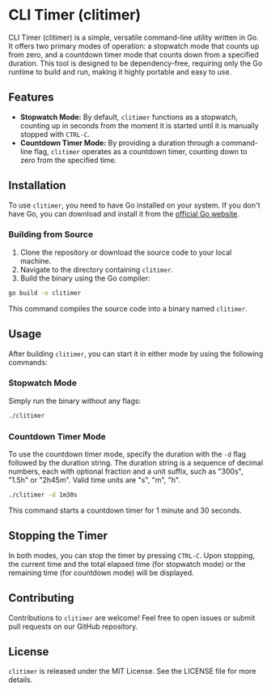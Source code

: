 
# CLI Timer (clitimer)

CLI Timer (clitimer) is a simple, versatile command-line utility written in Go. It offers two primary modes of operation: a stopwatch mode that counts up from zero, and a countdown timer mode that counts down from a specified duration. This tool is designed to be dependency-free, requiring only the Go runtime to build and run, making it highly portable and easy to use.

## Features

- **Stopwatch Mode:** By default, `clitimer` functions as a stopwatch, counting up in seconds from the moment it is started until it is manually stopped with `CTRL-C`.
- **Countdown Timer Mode:** By providing a duration through a command-line flag, `clitimer` operates as a countdown timer, counting down to zero from the specified time.

## Installation

To use `clitimer`, you need to have Go installed on your system. If you don't have Go, you can download and install it from the [official Go website](https://golang.org/dl/).

### Building from Source

1. Clone the repository or download the source code to your local machine.
2. Navigate to the directory containing `clitimer`.
3. Build the binary using the Go compiler:

```sh
go build -o clitimer
```

This command compiles the source code into a binary named `clitimer`.

## Usage

After building `clitimer`, you can start it in either mode by using the following commands:

### Stopwatch Mode

Simply run the binary without any flags:

```sh
./clitimer
```

### Countdown Timer Mode

To use the countdown timer mode, specify the duration with the `-d` flag followed by the duration string. The duration string is a sequence of decimal numbers, each with optional fraction and a unit suffix, such as "300s", "1.5h" or "2h45m". Valid time units are "s", "m", "h".

```sh
./clitimer -d 1m30s
```

This command starts a countdown timer for 1 minute and 30 seconds.

## Stopping the Timer

In both modes, you can stop the timer by pressing `CTRL-C`. Upon stopping, the current time and the total elapsed time (for stopwatch mode) or the remaining time (for countdown mode) will be displayed.

## Contributing

Contributions to `clitimer` are welcome! Feel free to open issues or submit pull requests on our GitHub repository.

## License

`clitimer` is released under the MIT License. See the LICENSE file for more details.
